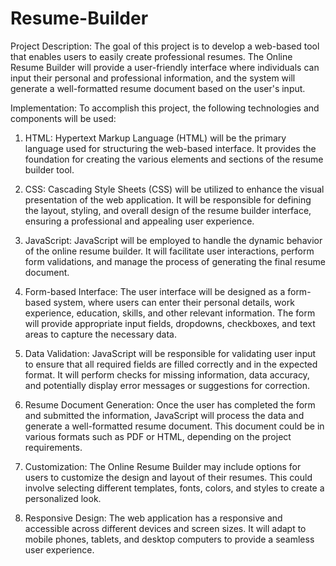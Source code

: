 # Resume-Builder
Project Description:
The goal of this project is to develop a web-based tool that enables users to easily create professional resumes. The Online Resume Builder will provide a user-friendly interface where individuals can input their personal and professional information, and the system will generate a well-formatted resume document based on the user's input.

Implementation:
To accomplish this project, the following technologies and components will be used:

1. HTML:
Hypertext Markup Language (HTML) will be the primary language used for structuring the web-based interface. It provides the foundation for creating the various elements and sections of the resume builder tool.

2. CSS:
Cascading Style Sheets (CSS) will be utilized to enhance the visual presentation of the web application. It will be responsible for defining the layout, styling, and overall design of the resume builder interface, ensuring a professional and appealing user experience.

3. JavaScript:
JavaScript will be employed to handle the dynamic behavior of the online resume builder. It will facilitate user interactions, perform form validations, and manage the process of generating the final resume document.

4. Form-based Interface:
The user interface will be designed as a form-based system, where users can enter their personal details, work experience, education, skills, and other relevant information. The form will provide appropriate input fields, dropdowns, checkboxes, and text areas to capture the necessary data.

5. Data Validation:
JavaScript will be responsible for validating user input to ensure that all required fields are filled correctly and in the expected format. It will perform checks for missing information, data accuracy, and potentially display error messages or suggestions for correction.

6. Resume Document Generation:
Once the user has completed the form and submitted the information, JavaScript will process the data and generate a well-formatted resume document. This document could be in various formats such as PDF or HTML, depending on the project requirements.

7. Customization:
The Online Resume Builder may include options for users to customize the design and layout of their resumes. This could involve selecting different templates, fonts, colors, and styles to create a personalized look.

8. Responsive Design:
The web application has a responsive and accessible across different devices and screen sizes. It will adapt to mobile phones, tablets, and desktop computers to provide a seamless user experience.
